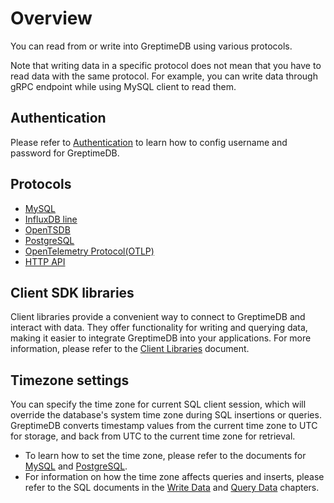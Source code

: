 # Overview

You can read from or write into GreptimeDB using various protocols.

Note that writing data in a specific protocol does not mean that you
have to read data with the same protocol. For example, you can write
data through gRPC endpoint while using MySQL client to read them.

## Authentication

Please refer to [Authentication](./authentication.md) to learn how to config username and password for GreptimeDB.

## Protocols

- [MySQL](./mysql.md)
- [InfluxDB line](./influxdb-line.md)
- [OpenTSDB](./opentsdb.md)
- [PostgreSQL](./postgresql.md)
- [OpenTelemetry Protocol(OTLP)](./otlp.md)
- [HTTP API](./http-api.md)

## Client SDK libraries

Client libraries provide a convenient way to connect to GreptimeDB and interact with data.
They offer functionality for writing and querying data,
making it easier to integrate GreptimeDB into your applications.
For more information, please refer to the [Client Libraries](/user-guide/client-libraries/overview.md) document.

## Timezone settings

You can specify the time zone for current SQL client session, which will override the database's system time zone during SQL insertions or queries. GreptimeDB converts timestamp values from the current time zone to UTC for storage, and back from UTC to the current time zone for retrieval. 

- To learn how to set the time zone, please refer to the documents for [MySQL](mysql.md#time-zone) and [PostgreSQL](postgresql.md#time-zone).
- For information on how the time zone affects queries and inserts, please refer to the SQL documents in the [Write Data](../write-data/sql.md#time-zone) and [Query Data](../query-data/sql.md#time-zone) chapters.
